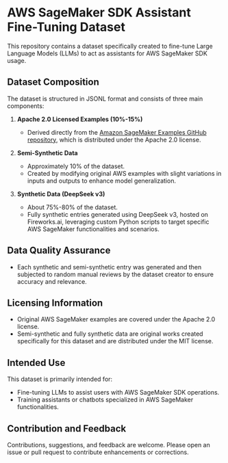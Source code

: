 # AWS SageMaker SDK Assistant Fine-Tuning Dataset

This repository contains a dataset specifically created to fine-tune Large Language Models (LLMs) to act as assistants for AWS SageMaker SDK usage.

## Dataset Composition

The dataset is structured in JSONL format and consists of three main components:

1. **Apache 2.0 Licensed Examples (10%-15%)**
   - Derived directly from the [Amazon SageMaker Examples GitHub repository](https://github.com/aws/amazon-sagemaker-examples), which is distributed under the Apache 2.0 license.

2. **Semi-Synthetic Data**
   - Approximately 10% of the dataset.
   - Created by modifying original AWS examples with slight variations in inputs and outputs to enhance model generalization.

3. **Synthetic Data (DeepSeek v3)**
   - About 75%-80% of the dataset.
   - Fully synthetic entries generated using DeepSeek v3, hosted on Fireworks.ai, leveraging custom Python scripts to target specific AWS SageMaker functionalities and scenarios.

## Data Quality Assurance
- Each synthetic and semi-synthetic entry was generated and then subjected to random manual reviews by the dataset creator to ensure accuracy and relevance.

## Licensing Information
- Original AWS SageMaker examples are covered under the Apache 2.0 license.
- Semi-synthetic and fully synthetic data are original works created specifically for this dataset and are distributed under the MIT license.

## Intended Use
This dataset is primarily intended for:
- Fine-tuning LLMs to assist users with AWS SageMaker SDK operations.
- Training assistants or chatbots specialized in AWS SageMaker functionalities.

## Contribution and Feedback
Contributions, suggestions, and feedback are welcome. Please open an issue or pull request to contribute enhancements or corrections.

